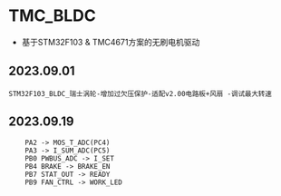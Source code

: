 # TMC_BLDC

* 基于STM32F103 & TMC4671方案的无刷电机驱动  


## 2023.09.01
``` STM32F103_BLDC_瑞士涡轮-增加过欠压保护-适配v2.00电路板+风扇 -调试最大转速 ```

## 2023.09.19
```	
	PA2 -> MOS_T_ADC(PC4)
	PA3	-> I_SUM_ADC(PC5)
	PB0	PWBUS_ADC -> I_SET
	PB4 BRAKE -> BRAKE_EN
	PB7 STAT_OUT -> READY
	PB9 FAN_CTRL -> WORK_LED

